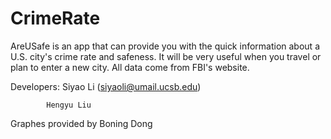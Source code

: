 # CrimeRate
AreUSafe is an app that can provide you with the quick information about a U.S. city's crime rate and safeness. It will be very useful when you travel or plan to enter a new city. All data come from FBI's website.

Developers: Siyao Li (siyaoli@umail.ucsb.edu)

            Hengyu Liu

Graphes provided by Boning Dong
